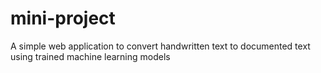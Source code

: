 # mini-project
A simple web application to convert handwritten text to documented text using trained machine learning models
